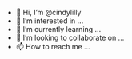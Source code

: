 - 👋 Hi, I’m @cindylilly
- 👀 I’m interested in ...
- 🌱 I’m currently learning ...
- 💞️ I’m looking to collaborate on ...
- 📫 How to reach me ...

<!---
cindylilly/cindylilly is a ✨ special ✨ repository because its `README.md` (this file) appears on your GitHub profile.
You can click the Preview link to take a look at your changes.
--->

